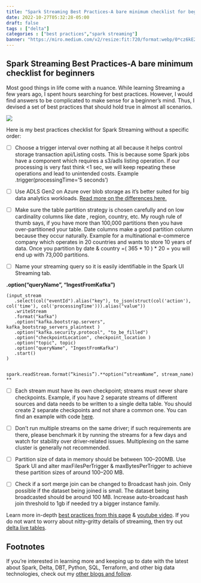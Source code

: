 ```yaml
---
title: "Spark Streaming Best Practices-A bare minimum checklist for beginners"
date: 2022-10-27T05:32:28-05:00
draft: false
tags : ["delta"]
categories : ["best practices","spark streaming"]
banner: "https://miro.medium.com/v2/resize:fit:720/format:webp/0*cz6kE2uu4BUvfTo6.jpg"
---
```


## Spark Streaming Best Practices-A bare minimum checklist for beginners

Most good things in life come with a nuance. While learning Streaming a few years ago, I spent hours searching for best practices. However, I would find answers to be complicated to make sense for a beginner’s mind. Thus, I devised a set of best practices that should hold true in almost all scenarios.

![](https://cdn-images-1.medium.com/max/5200/0*cz6kE2uu4BUvfTo6.jpg)

Here is my best practices checklist for Spark Streaming without a specific order:

* [ ] Choose a trigger interval over nothing at all because it helps control storage transaction api/Listing costs. This is because some Spark jobs have a component which requires a s3/adls listing operation. If our processing is very fast think <1 sec, we will keep repeating these operations and lead to unintended costs. Example .trigger(processingTime=’5 seconds’)

* [ ] Use ADLS Gen2 on Azure over blob storage as it’s better suited for big data analytics workloads. [Read more on the differences here.](https://medium.com/awesome-azure/azure-difference-between-azure-blob-storage-and-azure-data-lake-storage-comparison-azure-blob-vs-adls-gen2-81af5ef2a6e1)

* [ ] Make sure the table partition strategy is chosen carefully and on low cardinality columns like date , region, country, etc. My rough rule of thumb says, if you have more than 100,000 partitions then you have over-partitioned your table. Date columns make a good partition column because they occur naturally. Example for a multinational e-commerce company which operates in 20 countries and wants to store 10 years of data. Once you partition by date & country =( 365 * 10 ) * 20 = you will end up with 73,000 partitions.

* [ ] Name your streaming query so it is easily identifiable in the Spark UI Streaming tab.

**.option(“queryName”, “IngestFromKafka”)**

    (input_stream
       .select(col("eventId").alias("key"), to_json(struct(col('action'), col('time'), col('processingTime'))).alias("value"))
       .writeStream
       .format("kafka")
       .option("kafka.bootstrap.servers", kafka_bootstrap_servers_plaintext )
       .option("kafka.security.protocol", "to_be_filled")
       .option("checkpointLocation", checkpoint_location )
       .option("topic", topic)
       .option("queryName", "IngestFromKafka")
       .start()
    )

    
    spark.readStream.format(“kinesis”).**option(“streamName”, stream_name)
    **

* [ ] Each stream must have its own checkpoint; streams must never share checkpoints. Example, if you have 2 separate streams of different sources and data needs to be written to a single delta table. You should create 2 separate checkpoints and not share a common one. You can find an example with code [here](https://canadiandataguy.medium.com/merge-multiple-spark-streams-into-a-delta-table-44301fd549bd).

* [ ] Don’t run multiple streams on the same driver; if such requirements are there, please benchmark it by running the streams for a few days and watch for stability over driver-related issues. Multiplexing on the same cluster is generally not recommended.

* [ ] Partition size of data in memory should be between 100–200MB. Use Spark UI and alter maxFilesPerTrigger & maxBytesPerTrigger to achieve these partition sizes of around 100–200 MB.

* [ ] Check if a sort merge join can be changed to Broadcast hash join. Only possible if the dataset being joined is small. The dataset being broadcasted should be around 100 MB. Increase auto-broadcast hash join threshold to 1gb if needed try a bigger instance family.

Learn more in-depth [best practices from this page](https://docs.microsoft.com/en-us/azure/databricks/structured-streaming/production) & [youtube video](https://www.youtube.com/watch?v=u2YItAN7TDg&t=1974s). If you do not want to worry about nitty-gritty details of streaming, then try out [delta live tables](https://www.databricks.com/product/delta-live-tables).


## Footnotes

If you’re interested in learning more and keeping up to date with the latest about Spark, Delta, DBT, Python, SQL, Terraform, and other big data technologies, check out my [other blogs and follow](https://canadiandataguy.medium.com/).